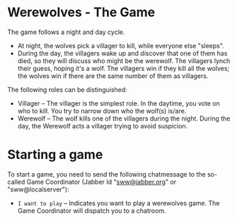 Werewolves - The Game
=====================

The game follows a night and day cycle. 
* At night, the wolves pick a villager to kill, while everyone else "sleeps". 
* During the day, the villagers wake up and discover that one of them has died, so they will discuss who might be the werewolf. The villagers lynch their guess, hoping it's a wolf. The villagers win if they kill all the wolves; the wolves win if there are the same number of them as villagers.

The following roles can be distinguished:
* Villager – The villager is the simplest role. In the daytime, you vote on who to kill. You try to narrow down who the wolf(s) is/are. 
* Werewolf – The wolf kills one of the villagers during the night. During the day, the Werewolf acts a villager trying to avoid suspicion. 

Starting a game
===============
To start a game, you need to send the following chatmessage to the so-called Game Coordinator (Jabber Id "sww@jabber.org" or "sww@localserver"):
* <code>I want to play</code> – Indicates you want to play a werewolves game. The Game Coordinator will dispatch you to a chatroom.
